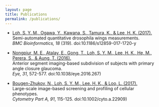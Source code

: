 ```yaml
---
layout: page
title: Publications
permalink: /publications/
---
```


- [Loh, S. Y. M., Ogawa, Y., Kawana, S., Tamura, K., & Lee, H. K. (2017).](https://www.ncbi.nlm.nih.gov/pmc/articles/PMC5490177/pdf/12859_2017_Article_1720.pdf)  
  Semi-automated quantitative drosophila wings measurements.  
  _BMC Bioinformatics, 18_ (319). doi:10.1186/s12859-017-1720-y

- [Nongpiur, M. E., Atalay, E., Gong, T., Loh, S. Y. M., Lee, H. K., He, M., Perera, S., & Aung, T. (2016).](https://www.nature.com/eye/journal/v31/n4/full/eye2016267a.html)  
  Anterior segment imaging-based subdivision of subjects with primary angle closure glaucoma.  
  _Eye, 31_, 572-577. doi:10.1038/eye.2016.267)

- [Bougen-Zhukov, N., Loh, S. Y. M., Lee. H. K., & Loo, L. (2017).](http://onlinelibrary.wiley.com/doi/10.1002/cyto.a.22909/abstract)  
  Large-scale image-based screening and profiling of cellular phenotypes.  
  _Cytometry Part A, 91_, 115-125. doi:10.1002/cyto.a.22909)
